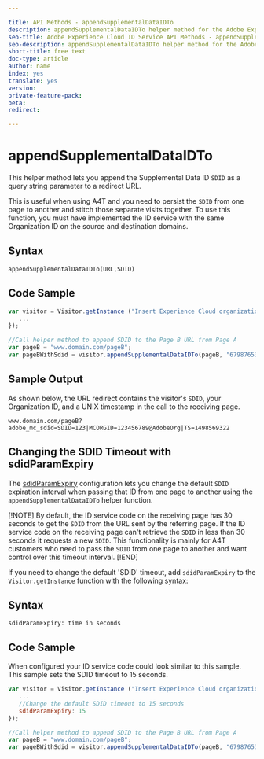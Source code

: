 ```yaml
---

title: API Methods - appendSupplementalDataIDTo
description: appendSupplementalDataIDTo helper method for the Adobe Experience Cloud ID Service API
seo-title: Adobe Experience Cloud ID Service API Methods - appendSupplementalDataIDTo
seo-description: appendSupplementalDataIDTo helper method for the Adobe Experience Cloud ID Service API
short-title: free text
doc-type: article
author: name
index: yes
translate: yes
version:
private-feature-pack:
beta:
redirect:

---
```


# appendSupplementalDataIDTo

This helper method lets you append the Supplemental Data ID `SDID` as a query string parameter to a redirect URL. 

This is useful when using A4T and you need to persist the `SDID` from one page to another and stitch those separate visits together. To use this function, you must have implemented the ID service with the same Organization ID on the source and destination domains.
  

## Syntax
`appendSupplementalDataIDTo(URL,SDID)` 

## Code Sample

```javascript {.line-numbers}
var visitor = Visitor.getInstance ("Insert Experience Cloud organization ID here",{
   ...
});

//Call helper method to append SDID to the Page B URL from Page A
var pageB = "www.domain.com/pageB";
var pageBWithSdid = visitor.appendSupplementalDataIDTo(pageB, "67987653465787219");
```

## Sample Output

As shown below, the URL redirect contains the visitor's `SDID`, your Organization ID, and a UNIX timestamp in the call to the receiving page.

`www.domain.com/pageB?adobe_mc_sdid=SDID=123|MCORGID=123456789@AdobeOrg|TS=1498569322` 
  

## Changing the SDID Timeout with sdidParamExpiry

The [sdidParamExpiry](mcvid-sdidparamexpiry.html#) configuration lets you change the default `SDID` expiration interval when passing that ID from one page to another using the `appendSupplementalDataIDTo` helper function. 

[!NOTE]
By default, the ID service code on the receiving page has 30 seconds to get the `SDID` from the URL sent by the referring page. If the ID service code on the receiving page can't retrieve the `SDID` in less than 30 seconds it requests a new `SDID`. This functionality is mainly for A4T customers who need to pass the `SDID` from one page to another and want control over this timeout interval.
[!END]

If you need to change the default 'SDID' timeout, add `sdidParamExpiry` to the `Visitor.getInstance` function with the following syntax:

## Syntax

`sdidParamExpiry: time in seconds` 

## Code Sample

When configured your ID service code could look similar to this sample. This sample sets the SDID timeout to 15 seconds.

```javascript {.line-numbers}
var visitor = Visitor.getInstance ("Insert Experience Cloud organization ID here",{
   ...
   //Change the default SDID timeout to 15 seconds
   sdidParamExpiry: 15
});

//Call helper method to append SDID to the Page B URL from Page A
var pageB = "www.domain.com/pageB";
var pageBWithSdid = visitor.appendSupplementalDataIDTo(pageB, "67987653465787219");

```
